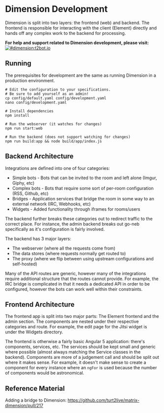 # Dimension Development

Dimension is split into two layers: the frontend (web) and backend. The frontend is responsible for interacting with the client (Element) directly and hands off any complex work to the backend for processing.

**For help and support related to Dimension development, please visit:**
[![#dimension:t2bot.io](https://img.shields.io/badge/matrix-%23dimension:t2bot.io-brightgreen.svg)](https://matrix.to/#/#dimension:t2bot.io)

## Running

The prerequisites for development are the same as running Dimension in a production environment.

```
# Edit the configuration to your specifications.
# Be sure to add yourself as an admin!
cp config/default.yaml config/development.yaml
nano config/development.yaml

# Install dependencies
npm install

# Run the webserver (it watches for changes)
npm run start:web

# Run the backend (does not support watching for changes)
npm run build:app && node build/app/index.js
```

## Backend Architecture

Integrations are defined into one of four categories:
* Simple bots - Bots that can be invited to the room and left alone (Imgur, Giphy, etc)
* Complex bots - Bots that require some sort of per-room configuration (RSS, Github, etc)
* Bridges - Application services that bridge the room in some way to an external network (IRC, Webhooks, etc)
* Widgets - Added functionality through iframes for rooms/users

The backend further breaks these categories out to redirect traffic to the correct place. For instance, the admin backend
breaks out go-neb specifically as it's configuration is fairly involved.

The backend has 3 major layers:
* The webserver (where all the requests come from)
* The data stores (where requests normally get routed to)
* The proxy (where we flip between using upstream configurations and self-hosted)

Many of the API routes are generic, however many of the integrations require additional structure that the routes cannot
provide. For example, the IRC bridge is complicated in that it needs a dedicated API in order to be configured, however
the bots can work well within their constraints.

## Frontend Architecture

The frontend app is split into two major parts: The Element frontend and the admin section. The components are nested under
their respective categories and route. For example, the edit page for the Jitsi widget is under the Widgets directory.

The frontend is otherwise a fairly basic Angular 5 application: there's components, services, etc. The services should be
kept small and generic where possible (almost always matching the Service classes in the backend). Components are more of
a judgement call and should be split out where it makes sense. For example, it doesn't make sense to create a component
for every instance where an `ngFor` is used because the number of components would be astronomical.

## Reference Material

Adding a bridge to Dimension: https://github.com/turt2live/matrix-dimension/pull/217

